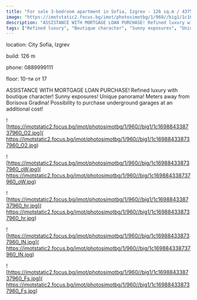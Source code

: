 ```yaml
---
title: "For sale 3-bedroom apartment in Sofia, Izgrev - 126 sq.m / 437500 EUR :: imot.bg Ad."
image: "https://imotstatic2.focus.bg/imot/photosimotbg/1/960//big1/1c169884338737960_D8.jpg"
description: "ASSISTANCE WITH MORTGAGE LOAN PURCHASE! Refined luxury with boutique character! Sunny exposures! Unique panorama! Meters away from Borisova Gradina! Possibility to purchase underground garages at an additional cost!"
tags: ["Refined luxury", "Boutique character", "Sunny exposures", "Unique panorama", "Near Borisova Gradina", "Possibility for underground garages at additional cost"]
---
```


location: City Sofia, Izgrev

build: 126 m

phone: 0889999111

floor: 10-ти от 17

ASSISTANCE WITH MORTGAGE LOAN PURCHASE! Refined luxury with boutique character! Sunny exposures! Unique panorama! Meters away from Borisova Gradina! Possibility to purchase underground garages at an additional cost!


![https://imotstatic2.focus.bg/imot/photosimotbg/1/960//big1/1c169884338737960_O2.jpg]( https://imotstatic2.focus.bg/imot/photosimotbg/1/960//big1/1c169884338737960_O2.jpg)


![https://imotstatic2.focus.bg/imot/photosimotbg/1/960//big/1c169884338737960_oW.jpg]( https://imotstatic2.focus.bg/imot/photosimotbg/1/960//big/1c169884338737960_oW.jpg)


![https://imotstatic2.focus.bg/imot/photosimotbg/1/960//big1/1c169884338737960_hr.jpg]( https://imotstatic2.focus.bg/imot/photosimotbg/1/960//big1/1c169884338737960_hr.jpg)


![https://imotstatic2.focus.bg/imot/photosimotbg/1/960//big/1c169884338737960_IN.jpg]( https://imotstatic2.focus.bg/imot/photosimotbg/1/960//big/1c169884338737960_IN.jpg)


![https://imotstatic2.focus.bg/imot/photosimotbg/1/960//big1/1c169884338737960_Fs.jpg]( https://imotstatic2.focus.bg/imot/photosimotbg/1/960//big1/1c169884338737960_Fs.jpg)



